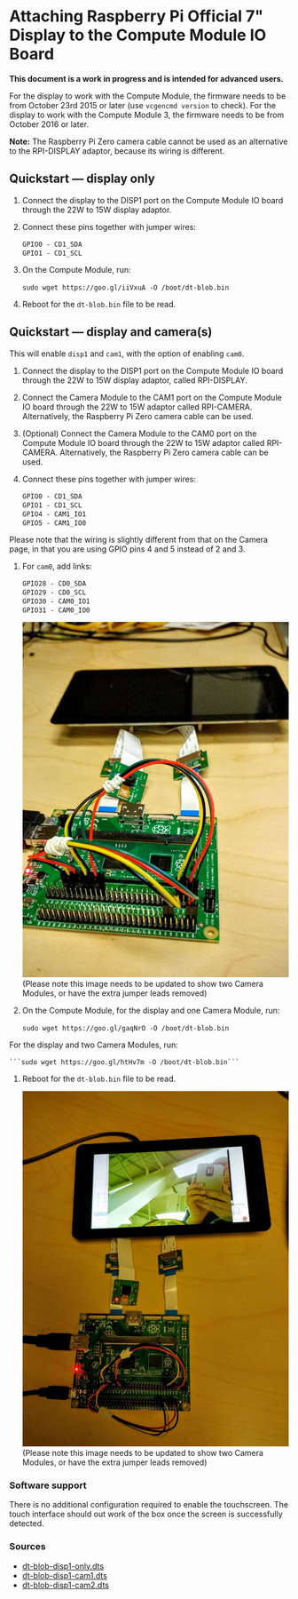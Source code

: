 # Attaching Raspberry Pi Official 7" Display to the Compute Module IO Board

**This document is a work in progress and is intended for advanced users.**

For the display to work with the Compute Module, the firmware needs to be from October 23rd 2015 or later (use `vcgencmd version` to check). For the display to work with the Compute Module 3, the firmware needs to be from October 2016 or later.

**Note:** The Raspberry Pi Zero camera cable cannot be used as an alternative to the RPI-DISPLAY adaptor, because its wiring is different.

## Quickstart — display only

1. Connect the display to the DISP1 port on the Compute Module IO board through the 22W to 15W display adaptor.
1. Connect these pins together with jumper wires:

	```
	GPIO0 - CD1_SDA
	GPIO1 - CD1_SCL
	```

1. On the Compute Module, run:

	```sudo wget https://goo.gl/iiVxuA -O /boot/dt-blob.bin```

1. Reboot for the `dt-blob.bin` file to be read.

## Quickstart — display and camera(s)
This will enable `disp1` and `cam1`, with the option of enabling `cam0`.

1. Connect the display to the DISP1 port on the Compute Module IO board through the 22W to 15W display adaptor, called RPI-DISPLAY.
1. Connect the Camera Module to the CAM1 port on the Compute Module IO board through the 22W to 15W adaptor called RPI-CAMERA. Alternatively, the Raspberry Pi Zero camera cable can be used.
1. (Optional) Connect the Camera Module to the CAM0 port on the Compute Module IO board through the 22W to 15W adaptor called RPI-CAMERA. Alternatively, the Raspberry Pi Zero camera cable can be used.
1. Connect these pins together with jumper wires:

	```
	GPIO0 - CD1_SDA
	GPIO1 - CD1_SCL
	GPIO4 - CAM1_IO1
	GPIO5 - CAM1_IO0
	```
Please note that the wiring is slightly different from that on the Camera page, in that you are using GPIO pins 4 and 5 instead of 2 and 3.

1. For `cam0`, add links:

	```
	GPIO28 - CD0_SDA
	GPIO29 - CD0_SCL
	GPIO30 - CAM0_IO1
	GPIO31 - CAM0_IO0
	```

	![GPIO connection for a single display and two Camera Modules](/hardware/computemodule/images/CMIO-Cam-Disp-GPIO.jpg)
	(Please note this image needs to be updated to show two Camera Modules, or have the extra jumper leads removed)

1. On the Compute Module, for the display and one Camera Module, run:

	```sudo wget https://goo.gl/gaqNrO -O /boot/dt-blob.bin```

  For the display and two Camera Modules, run:

	```sudo wget https://goo.gl/htHv7m -O /boot/dt-blob.bin```

1. Reboot for the `dt-blob.bin` file to be read.

	![Camera Preview on the 7 inch display](/hardware/computemodule/images/CMIO-Cam-Disp-Example.jpg)
	(Please note this image needs to be updated to show two Camera Modules, or have the extra jumper leads removed)

### Software support

There is no additional configuration required to enable the touchscreen. The touch interface should out work of the box once the screen is successfully detected.


### Sources
- [dt-blob-disp1-only.dts](/hardware/computemodule/dt-blob-disp1-only.dts)
- [dt-blob-disp1-cam1.dts](/hardware/computemodule/dt-blob-disp1-cam1.dts)
- [dt-blob-disp1-cam2.dts](/hardware/computemodule/dt-blob-disp1-cam2.dts)
